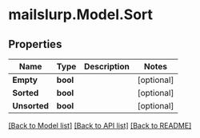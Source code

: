 # mailslurp.Model.Sort

## Properties

Name | Type | Description | Notes
------------ | ------------- | ------------- | -------------
**Empty** | **bool** |  | [optional] 
**Sorted** | **bool** |  | [optional] 
**Unsorted** | **bool** |  | [optional] 

[[Back to Model list]](../README#documentation-for-models) [[Back to API list]](../README#documentation-for-api-endpoints) [[Back to README]](../README)

